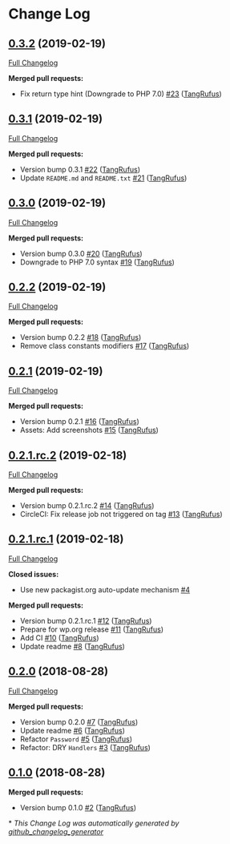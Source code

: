 # Change Log

## [0.3.2](https://github.com/ItinerisLtd/disallow-pwned-passwords/tree/0.3.2) (2019-02-19)
[Full Changelog](https://github.com/ItinerisLtd/disallow-pwned-passwords/compare/0.3.1...0.3.2)

**Merged pull requests:**

- Fix return type hint \(Downgrade to PHP 7.0\) [\#23](https://github.com/ItinerisLtd/disallow-pwned-passwords/pull/23) ([TangRufus](https://github.com/TangRufus))

## [0.3.1](https://github.com/ItinerisLtd/disallow-pwned-passwords/tree/0.3.1) (2019-02-19)
[Full Changelog](https://github.com/ItinerisLtd/disallow-pwned-passwords/compare/0.3.0...0.3.1)

**Merged pull requests:**

- Version bump 0.3.1 [\#22](https://github.com/ItinerisLtd/disallow-pwned-passwords/pull/22) ([TangRufus](https://github.com/TangRufus))
- Update `README.md` and `README.txt` [\#21](https://github.com/ItinerisLtd/disallow-pwned-passwords/pull/21) ([TangRufus](https://github.com/TangRufus))

## [0.3.0](https://github.com/ItinerisLtd/disallow-pwned-passwords/tree/0.3.0) (2019-02-19)
[Full Changelog](https://github.com/ItinerisLtd/disallow-pwned-passwords/compare/0.2.2...0.3.0)

**Merged pull requests:**

- Version bump 0.3.0 [\#20](https://github.com/ItinerisLtd/disallow-pwned-passwords/pull/20) ([TangRufus](https://github.com/TangRufus))
- Downgrade to PHP 7.0 syntax [\#19](https://github.com/ItinerisLtd/disallow-pwned-passwords/pull/19) ([TangRufus](https://github.com/TangRufus))

## [0.2.2](https://github.com/ItinerisLtd/disallow-pwned-passwords/tree/0.2.2) (2019-02-19)
[Full Changelog](https://github.com/ItinerisLtd/disallow-pwned-passwords/compare/0.2.1...0.2.2)

**Merged pull requests:**

- Version bump 0.2.2 [\#18](https://github.com/ItinerisLtd/disallow-pwned-passwords/pull/18) ([TangRufus](https://github.com/TangRufus))
- Remove class constants modifiers [\#17](https://github.com/ItinerisLtd/disallow-pwned-passwords/pull/17) ([TangRufus](https://github.com/TangRufus))

## [0.2.1](https://github.com/ItinerisLtd/disallow-pwned-passwords/tree/0.2.1) (2019-02-19)
[Full Changelog](https://github.com/ItinerisLtd/disallow-pwned-passwords/compare/0.2.1.rc.2...0.2.1)

**Merged pull requests:**

- Version bump 0.2.1 [\#16](https://github.com/ItinerisLtd/disallow-pwned-passwords/pull/16) ([TangRufus](https://github.com/TangRufus))
- Assets: Add screenshots [\#15](https://github.com/ItinerisLtd/disallow-pwned-passwords/pull/15) ([TangRufus](https://github.com/TangRufus))

## [0.2.1.rc.2](https://github.com/ItinerisLtd/disallow-pwned-passwords/tree/0.2.1.rc.2) (2019-02-18)
[Full Changelog](https://github.com/ItinerisLtd/disallow-pwned-passwords/compare/0.2.1.rc.1...0.2.1.rc.2)

**Merged pull requests:**

- Version bump 0.2.1.rc.2 [\#14](https://github.com/ItinerisLtd/disallow-pwned-passwords/pull/14) ([TangRufus](https://github.com/TangRufus))
- CircleCI: Fix release job not triggered on tag [\#13](https://github.com/ItinerisLtd/disallow-pwned-passwords/pull/13) ([TangRufus](https://github.com/TangRufus))

## [0.2.1.rc.1](https://github.com/ItinerisLtd/disallow-pwned-passwords/tree/0.2.1.rc.1) (2019-02-18)
[Full Changelog](https://github.com/ItinerisLtd/disallow-pwned-passwords/compare/0.2.0...0.2.1.rc.1)

**Closed issues:**

-  Use new packagist.org auto-update mechanism [\#4](https://github.com/ItinerisLtd/disallow-pwned-passwords/issues/4)

**Merged pull requests:**

- Version bump 0.2.1.rc.1 [\#12](https://github.com/ItinerisLtd/disallow-pwned-passwords/pull/12) ([TangRufus](https://github.com/TangRufus))
- Prepare for wp.org release [\#11](https://github.com/ItinerisLtd/disallow-pwned-passwords/pull/11) ([TangRufus](https://github.com/TangRufus))
- Add CI [\#10](https://github.com/ItinerisLtd/disallow-pwned-passwords/pull/10) ([TangRufus](https://github.com/TangRufus))
- Update readme [\#8](https://github.com/ItinerisLtd/disallow-pwned-passwords/pull/8) ([TangRufus](https://github.com/TangRufus))

## [0.2.0](https://github.com/ItinerisLtd/disallow-pwned-passwords/tree/0.2.0) (2018-08-28)
[Full Changelog](https://github.com/ItinerisLtd/disallow-pwned-passwords/compare/0.1.0...0.2.0)

**Merged pull requests:**

- Version bump 0.2.0 [\#7](https://github.com/ItinerisLtd/disallow-pwned-passwords/pull/7) ([TangRufus](https://github.com/TangRufus))
- Update readme [\#6](https://github.com/ItinerisLtd/disallow-pwned-passwords/pull/6) ([TangRufus](https://github.com/TangRufus))
- Refactor `Password` [\#5](https://github.com/ItinerisLtd/disallow-pwned-passwords/pull/5) ([TangRufus](https://github.com/TangRufus))
- Refactor: DRY `Handlers` [\#3](https://github.com/ItinerisLtd/disallow-pwned-passwords/pull/3) ([TangRufus](https://github.com/TangRufus))

## [0.1.0](https://github.com/ItinerisLtd/disallow-pwned-passwords/tree/0.1.0) (2018-08-28)
**Merged pull requests:**

- Version bump 0.1.0 [\#2](https://github.com/ItinerisLtd/disallow-pwned-passwords/pull/2) ([TangRufus](https://github.com/TangRufus))



\* *This Change Log was automatically generated by [github_changelog_generator](https://github.com/skywinder/Github-Changelog-Generator)*
